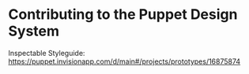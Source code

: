 # Contributing to the Puppet Design System

Inspectable Styleguide: https://puppet.invisionapp.com/d/main#/projects/prototypes/16875874
